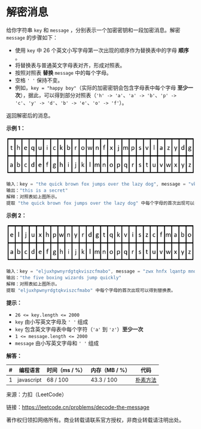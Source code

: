 # 解密消息

给你字符串 `key` 和 `message` ，分别表示一个加密密钥和一段加密消息。解密 `message` 的步骤如下：

- 使用 `key` 中 26 个英文小写字母第一次出现的顺序作为替换表中的字母 **顺序** 。
- 将替换表与普通英文字母表对齐，形成对照表。
- 按照对照表 **替换** `message` 中的每个字母。
- 空格 `' '` 保持不变。
- 例如，`key = "happy boy"`（实际的加密密钥会包含字母表中每个字母 **至少一次**），据此，可以得到部分对照表（`'h' -> 'a'`、`'a' -> 'b'`、`'p' -> 'c'`、`'y' -> 'd'`、`'b' -> 'e'`、`'o' -> 'f'`）。

返回解密后的消息。

**示例 1：**

![示例1](./eg1.jpg)

``` javascript
输入：key = "the quick brown fox jumps over the lazy dog", message = "vkbs bs t suepuv"
输出："this is a secret"
解释：对照表如上图所示。
提取 "the quick brown fox jumps over the lazy dog" 中每个字母的首次出现可以得到替换表。
```

**示例 2：**

![示例2](./eg2.jpg)

``` javascript
输入：key = "eljuxhpwnyrdgtqkviszcfmabo", message = "zwx hnfx lqantp mnoeius ycgk vcnjrdb"
输出："the five boxing wizards jump quickly"
解释：对照表如上图所示。
提取 "eljuxhpwnyrdgtqkviszcfmabo" 中每个字母的首次出现可以得到替换表。
```

**提示：**

- `26 <= key.length <= 2000`
- `key` 由小写英文字母及 `' '` 组成
- `key` 包含英文字母表中每个字符（`'a'` 到 `'z'`）**至少一次**
- `1 <= message.length <= 2000`
- `message` 由小写英文字母和 `' '` 组成

**解答：**

**#**|**编程语言**|**时间（ms / %）**|**内存（MB / %）**|**代码**
--|--|--|--|--
1|javascript|68 / 100|43.3 / 100|[朴素方法](./javascript/ac_v1.js)

来源：力扣（LeetCode）

链接：https://leetcode.cn/problems/decode-the-message

著作权归领扣网络所有。商业转载请联系官方授权，非商业转载请注明出处。
